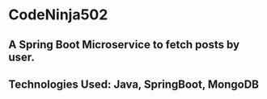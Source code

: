 # CodeNinja502
## A Spring Boot Microservice to fetch posts by user.
## Technologies Used: Java, SpringBoot, MongoDB

